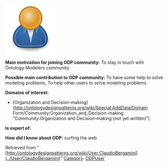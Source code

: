 [![Image:ODPUser.png](../images/a/a6/ODPUser.png)](../Image/ODPUser.png "Image:ODPUser.png")




  





__Main motivation for joining ODP community:__ To stay in touch with Ontology Modelers community


__Possible main contribution to ODP community:__ To have some help to solve modeling problems, To help other users to solve modeling problems


__Domains of interest:__



* [Organization and Decision-making](http://ontologydesignpatterns.org/wiki/Special:AddData/Domain Form/Community:Organization_and_Decision-making "Community:Organization and Decision-making (not yet written)")


__Is expert of:__


  

__How did I know about ODP:__ surfing the web






Retrieved from "[http://ontologydesignpatterns.org/wiki/User:ClaudioBergamini](../User/ClaudioBergamini)"
 [Category](http://ontologydesignpatterns.org/wiki/Special:Categories "Special:Categories"): [ODPUser](../Category/ODPUser "Category:ODPUser")